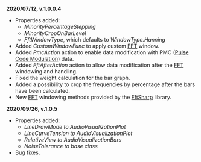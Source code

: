 ﻿**2020/07/12, v.1.0.0.4**
* Properties added:
  - *MinorityPercentageStepping*
  - *MinorityCropOnBarLevel* 
  - *FftWindowType*, which defaults to *WindowType.Hanning*
* Added *CustomWindowFunc* to apply custom [FFT](https://en.wikipedia.org/wiki/Fast_Fourier_transform) window.
* Added *PmcAction* action to enable data modification with PMC ([Pulse Code Modulation](https://en.wikipedia.org/wiki/Pulse-code_modulation)) data.
* Added *FftAfterAction* action to allow data modification after the [FFT](https://en.wikipedia.org/wiki/Fast_Fourier_transform) windowing and handling.
* Fixed the weight calculation for the bar graph.
* Added a possibility to crop the frequencies by percentage after the bars have been calculated.
* New [FFT](https://en.wikipedia.org/wiki/Fast_Fourier_transform) windowing methods provided by the [FftSharp](https://github.com/swharden/FftSharp) library.

﻿**2020/09/26, v.1.0.5**
 * Properties added:
   - *LineDrawMode to AudioVisualizationPlot*
   - *LineCurveTension to AudioVisualizationPlot*
   - *RelativeView to AudioVisualizationBars*
   - *NoiseTolerance to base class*
 * Bug fixes.
